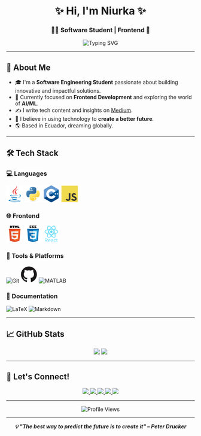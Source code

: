 <h1 align="center">✨ Hi, I'm Niurka  ✨</h1>
<h3 align="center">👩‍💻 Software Student | Frontend 🤖</h3>

<div align="center">
  <img src="https://readme-typing-svg.herokuapp.com?font=Fira+Code&pause=1000&color=F75C7E&center=true&vCenter=true&width=435&lines=Frontend+Developer;AI+Enthusiast;Always+Learning" alt="Typing SVG" />
</div>

---

## 🌟 About Me

- 🎓 I'm a **Software Engineering Student** passionate about building innovative and impactful solutions.
- 🌱 Currently focused on **Frontend Development** and exploring the world of **AI/ML**.
- ✍️ I write tech content and insights on [Medium](https://medium.com/@nyupanquivalente).
- 🚀 I believe in using technology to **create a better future**.
- 🌎 Based in Ecuador, dreaming globally.

---

## 🛠️ Tech Stack

### 💻 Languages
<p>
  <img src="https://raw.githubusercontent.com/devicons/devicon/master/icons/java/java-original.svg" alt="Java" width="45"/>
  <img src="https://raw.githubusercontent.com/devicons/devicon/master/icons/python/python-original.svg" alt="Python" width="45"/>
  <img src="https://raw.githubusercontent.com/devicons/devicon/master/icons/cplusplus/cplusplus-original.svg" alt="C++" width="45"/>
  <img src="https://raw.githubusercontent.com/devicons/devicon/master/icons/javascript/javascript-original.svg" alt="JavaScript" width="45"/>
</p>

### 🌐 Frontend
<p>
  <img src="https://raw.githubusercontent.com/devicons/devicon/master/icons/html5/html5-original-wordmark.svg" alt="HTML5" width="45"/>
  <img src="https://raw.githubusercontent.com/devicons/devicon/master/icons/css3/css3-original-wordmark.svg" alt="CSS3" width="45"/>
  <img src="https://raw.githubusercontent.com/devicons/devicon/master/icons/react/react-original-wordmark.svg" alt="React" width="45"/>
</p>

### 🔧 Tools & Platforms
<p>
  <img src="https://www.vectorlogo.zone/logos/git-scm/git-scm-icon.svg" alt="Git" width="45"/>
  <img src="https://raw.githubusercontent.com/devicons/devicon/master/icons/github/github-original.svg" alt="GitHub" width="45"/>
  <img src="https://upload.wikimedia.org/wikipedia/commons/2/21/Matlab_Logo.png" alt="MATLAB" width="45"/>
</p>

### 📝 Documentation
<p>
  <img src="https://upload.wikimedia.org/wikipedia/commons/9/92/LaTeX_logo.svg" alt="LaTeX" width="45"/>
  <img src="https://upload.wikimedia.org/wikipedia/commons/4/48/Markdown-mark.svg" alt="Markdown" width="45"/>
</p>

---

## 📈 GitHub Stats

<p align="center">
  <img src="https://github-readme-stats.vercel.app/api?username=niurkayupanqui&show_icons=true&theme=radical" height="150"/>
  <img src="https://github-readme-stats.vercel.app/api/top-langs/?username=niurkayupanqui&layout=compact&theme=radical" height="150"/>
</p>

---

## 🤝 Let's Connect!

<p align="center">
  <a href="https://www.linkedin.com/in/niurka-yupanqui-931a8122a" target="_blank">
    <img src="https://img.shields.io/badge/LinkedIn-0A66C2?style=for-the-badge&logo=linkedin&logoColor=white"/>
  </a>
  <a href="https://github.com/niurkayupanqui" target="_blank">
    <img src="https://img.shields.io/badge/GitHub-100000?style=for-the-badge&logo=github&logoColor=white"/>
  </a>
  <a href="mailto:vane321yupanqui@gmail.com" target="_blank">
    <img src="https://img.shields.io/badge/Gmail-EA4335?style=for-the-badge&logo=gmail&logoColor=white"/>
  </a>
  <a href="https://medium.com/@nyupanquivalente" target="_blank">
    <img src="https://img.shields.io/badge/Medium-12100E?style=for-the-badge&logo=medium&logoColor=white"/>
  </a>
  <a href="https://www.instagram.com/niurka_50" target="_blank">
    <img src="https://img.shields.io/badge/Instagram-E1306C?style=for-the-badge&logo=instagram&logoColor=white"/>
  </a>
</p>

---

<p align="center">
  <img src="https://komarev.com/ghpvc/?username=niurkayupanqui&color=blueviolet&style=flat-square&label=Profile+Views" alt="Profile Views"/>
</p>

---

<div align="center">
  <strong><i>💡 "The best way to predict the future is to create it" – Peter Drucker</i></strong>
</div>
